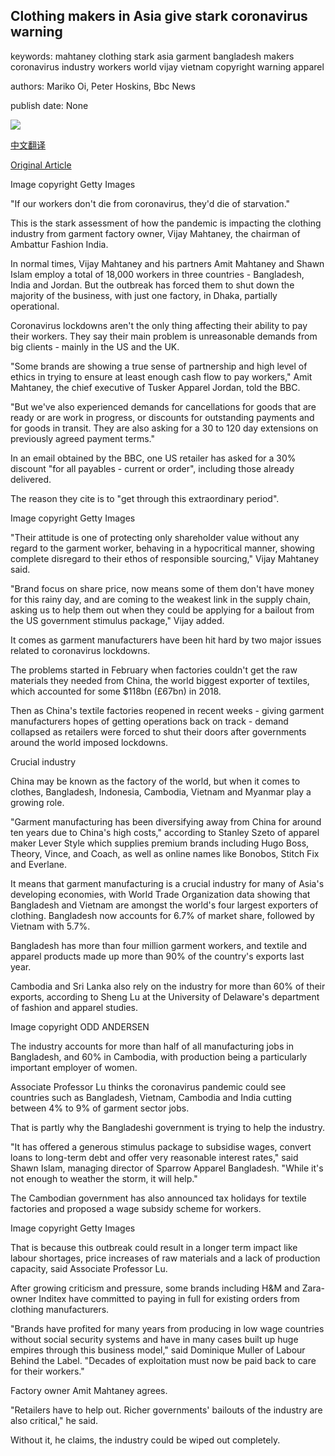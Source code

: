## Clothing makers in Asia give stark coronavirus warning

keywords: mahtaney clothing stark asia garment bangladesh makers coronavirus industry workers world vijay vietnam copyright warning apparel

authors: Mariko Oi, Peter Hoskins, Bbc News

publish date: None

![](https://ichef.bbci.co.uk/news/1024/branded_news/F9CF/production/_111715936_textileworkers.jpg)

[中文翻译](Clothing%20makers%20in%20Asia%20give%20stark%20coronavirus%20warning_zh.md)

[Original Article](https://www.bbc.com/news/business-52146507)

Image copyright Getty Images

"If our workers don't die from coronavirus, they'd die of starvation."

This is the stark assessment of how the pandemic is impacting the clothing industry from garment factory owner, Vijay Mahtaney, the chairman of Ambattur Fashion India.

In normal times, Vijay Mahtaney and his partners Amit Mahtaney and Shawn Islam employ a total of 18,000 workers in three countries - Bangladesh, India and Jordan. But the outbreak has forced them to shut down the majority of the business, with just one factory, in Dhaka, partially operational.

Coronavirus lockdowns aren't the only thing affecting their ability to pay their workers. They say their main problem is unreasonable demands from big clients - mainly in the US and the UK.

"Some brands are showing a true sense of partnership and high level of ethics in trying to ensure at least enough cash flow to pay workers," Amit Mahtaney, the chief executive of Tusker Apparel Jordan, told the BBC.

"But we've also experienced demands for cancellations for goods that are ready or are work in progress, or discounts for outstanding payments and for goods in transit. They are also asking for a 30 to 120 day extensions on previously agreed payment terms."

In an email obtained by the BBC, one US retailer has asked for a 30% discount "for all payables - current or order", including those already delivered.

The reason they cite is to "get through this extraordinary period".

Image copyright Getty Images

"Their attitude is one of protecting only shareholder value without any regard to the garment worker, behaving in a hypocritical manner, showing complete disregard to their ethos of responsible sourcing," Vijay Mahtaney said.

"Brand focus on share price, now means some of them don't have money for this rainy day, and are coming to the weakest link in the supply chain, asking us to help them out when they could be applying for a bailout from the US government stimulus package," Vijay added.

It comes as garment manufacturers have been hit hard by two major issues related to coronavirus lockdowns.

The problems started in February when factories couldn't get the raw materials they needed from China, the world biggest exporter of textiles, which accounted for some $118bn (£67bn) in 2018.

Then as China's textile factories reopened in recent weeks - giving garment manufacturers hopes of getting operations back on track - demand collapsed as retailers were forced to shut their doors after governments around the world imposed lockdowns.

Crucial industry

China may be known as the factory of the world, but when it comes to clothes, Bangladesh, Indonesia, Cambodia, Vietnam and Myanmar play a growing role.

"Garment manufacturing has been diversifying away from China for around ten years due to China's high costs," according to Stanley Szeto of apparel maker Lever Style which supplies premium brands including Hugo Boss, Theory, Vince, and Coach, as well as online names like Bonobos, Stitch Fix and Everlane.

It means that garment manufacturing is a crucial industry for many of Asia's developing economies, with World Trade Organization data showing that Bangladesh and Vietnam are amongst the world's four largest exporters of clothing. Bangladesh now accounts for 6.7% of market share, followed by Vietnam with 5.7%.

Bangladesh has more than four million garment workers, and textile and apparel products made up more than 90% of the country's exports last year.

Cambodia and Sri Lanka also rely on the industry for more than 60% of their exports, according to Sheng Lu at the University of Delaware's department of fashion and apparel studies.

Image copyright ODD ANDERSEN

The industry accounts for more than half of all manufacturing jobs in Bangladesh, and 60% in Cambodia, with production being a particularly important employer of women.

Associate Professor Lu thinks the coronavirus pandemic could see countries such as Bangladesh, Vietnam, Cambodia and India cutting between 4% to 9% of garment sector jobs.

That is partly why the Bangladeshi government is trying to help the industry.

"It has offered a generous stimulus package to subsidise wages, convert loans to long-term debt and offer very reasonable interest rates," said Shawn Islam, managing director of Sparrow Apparel Bangladesh. "While it's not enough to weather the storm, it will help."

The Cambodian government has also announced tax holidays for textile factories and proposed a wage subsidy scheme for workers.

Image copyright Getty Images

That is because this outbreak could result in a longer term impact like labour shortages, price increases of raw materials and a lack of production capacity, said Associate Professor Lu.

After growing criticism and pressure, some brands including H&M and Zara-owner Inditex have committed to paying in full for existing orders from clothing manufacturers.

"Brands have profited for many years from producing in low wage countries without social security systems and have in many cases built up huge empires through this business model," said Dominique Muller of Labour Behind the Label. "Decades of exploitation must now be paid back to care for their workers."

Factory owner Amit Mahtaney agrees.

"Retailers have to help out. Richer governments' bailouts of the industry are also critical," he said.

Without it, he claims, the industry could be wiped out completely.